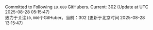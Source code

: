 Committed to Following `10,000` GitHubers. Current: <!-- FOLLOWING_COUNT -->302<!-- FOLLOWING_COUNT --> (Update at UTC <!-- LAST_UPDATED -->2025-08-28 05:15:47<!-- LAST_UPDATED -->)<br>
致力于关注`10,000`个GitHuber。当前：<!-- FOLLOWING_COUNT -->302<!-- FOLLOWING_COUNT --> (更新于北京时间 <!-- LAST_UPDATED_CST -->2025-08-28 13:15:47<!-- LAST_UPDATED_CST -->)
